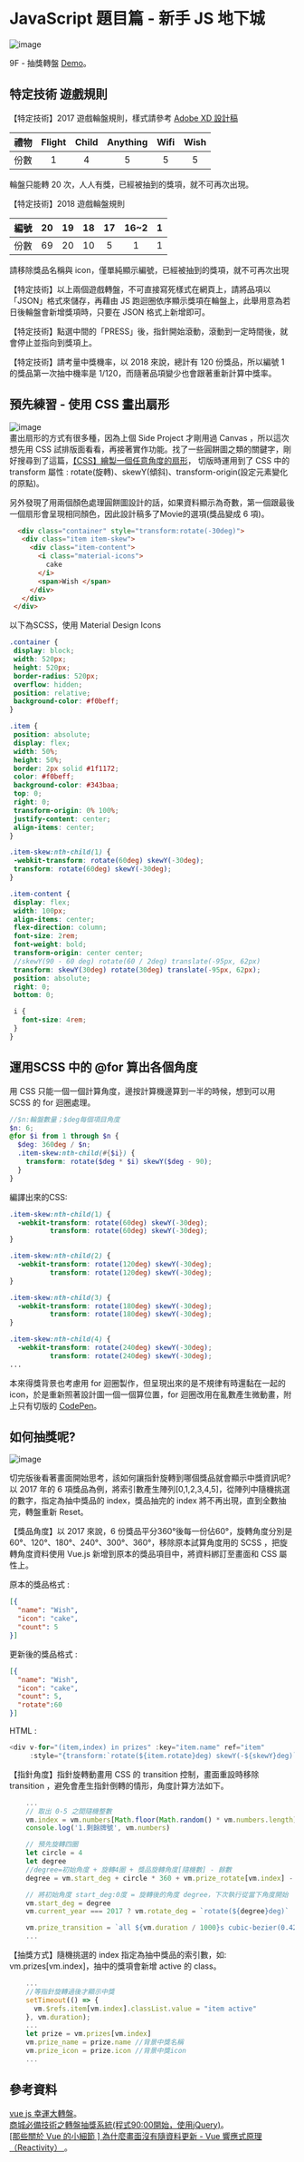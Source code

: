# JavaScript 題目篇 - 新手 JS 地下城
 ![image]( https://github.com/HuiyuLiz/vue-lucky-wheel/blob/master/jpg/DEMO-START.jpg)  
 
 9F - 抽獎轉盤
 <a href="https://huiyuliz.github.io/vue-lucky-wheel/" target="_blank">Demo</a>。

 ## 特定技術 遊戲規則
 【特定技術】2017 遊戲輪盤規則，樣式請參考 <a href="https://xd.adobe.com/spec/e7136641-75fd-4359-5960-f092bdfaa633-9122/screen/f8b361e2-e81f-45a1-8465-e21963362b05/before/" target="_blank">Adobe XD 設計稿</a>

|禮物|Flight|Child|Anything|Wifi|Wish|
|:-:|:-:|:-:|:-:|:-:|:-:|
|份數| 1  | 4  | 5  |  5 |  5 |  

輪盤只能轉 20 次，人人有獎，已經被抽到的獎項，就不可再次出現。 

【特定技術】2018 遊戲輪盤規則

| 編號  | 20  | 19  |18  | 17  | 16~2  | 1  |
|:-:|:-:|:-:|:-:|:-:|:-:|:-:|
| 份數  | 69  | 20  | 10  | 5  |1   | 1  |  

請移除獎品名稱與 icon，僅單純顯示編號，已經被抽到的獎項，就不可再次出現

【特定技術】以上兩個遊戲轉盤，不可直接寫死樣式在網頁上，請將品項以「JSON」格式來儲存，再藉由 JS 跑迴圈依序顯示獎項在輪盤上，此舉用意為若日後輪盤會新增獎項時，只要在 JSON 格式上新增即可。

【特定技術】點選中間的「PRESS」後，指針開始滾動，滾動到一定時間後，就會停止並指向到獎項上。

【特定技術】請考量中獎機率，以 2018 來說，總計有 120 份獎品，所以編號 1 的獎品第一次抽中機率是 1/120，而隨著品項變少也會跟著重新計算中獎率。  
 
 ## 預先練習 - 使用 CSS 畫出扇形 
  ![image]( https://github.com/HuiyuLiz/vue-lucky-wheel/blob/master/jpg/DEMO-CSS.jpg)  
 畫出扇形的方式有很多種，因為上個 Side Project 才剛用過 Canvas ，所以這次想先用 CSS 試排版面看看，再接著實作功能。找了一些圓餅圖之類的關鍵字，剛好搜尋到了這篇，<a href="https://blog.csdn.net/a5534789/article/details/80102048" target="_blank">【CSS】繪製一個任意角度的扇形</a>，
 切版時運用到了 CSS 中的 transform 屬性 : rotate(旋轉)、skewY(傾斜)、transform-origin(設定元素變化的原點)。  
 
 另外發現了用兩個顏色處理圓餅圖設計的話，如果資料顯示為奇數，第一個跟最後一個扇形會呈現相同顏色，因此設計稿多了Movie的選項(獎品變成 6 項)。
 ```html
   <div class="container" style="transform:rotate(-30deg)">
    <div class="item item-skew">
      <div class="item-content">
        <i class="material-icons">
          cake
        </i>
        <span>Wish </span>
      </div>
    </div>
  </div>
 ```  
 以下為SCSS，使用 Material Design Icons  
 
 ```scss
 .container {
  display: block;
  width: 520px;
  height: 520px;
  border-radius: 520px;
  overflow: hidden;
  position: relative;
  background-color: #f0beff;
}

.item {
  position: absolute;
  display: flex;
  width: 50%;
  height: 50%;
  border: 2px solid #1f1172;
  color: #f0beff;
  background-color: #343baa;
  top: 0;
  right: 0;
  transform-origin: 0% 100%;
  justify-content: center;
  align-items: center;
}

.item-skew:nth-child(1) {
  -webkit-transform: rotate(60deg) skewY(-30deg);
  transform: rotate(60deg) skewY(-30deg);
}

.item-content {
  display: flex;
  width: 100px;
  align-items: center;
  flex-direction: column;
  font-size: 2rem;
  font-weight: bold;
  transform-origin: center center;
  //skewY(90 - 60 deg) rotate(60 / 2deg) translate(-95px, 62px)
  transform: skewY(30deg) rotate(30deg) translate(-95px, 62px);
  position: absolute;
  right: 0;
  bottom: 0;

  i {
    font-size: 4rem;
  }
}
 ```
  ## 運用SCSS 中的 @for 算出各個角度
  
  用 CSS 只能一個一個計算角度，邊按計算機邊算到一半的時候，想到可以用 SCSS 的 for 迴圈處理。

```scss
//$n:輪盤數量；$deg每個項目角度
$n: 6;
@for $i from 1 through $n {
  $deg: 360deg / $n;
  .item-skew:nth-child(#{$i}) {
    transform: rotate($deg * $i) skewY($deg - 90);
  }
}
```
編譯出來的CSS:
```css
.item-skew:nth-child(1) {
  -webkit-transform: rotate(60deg) skewY(-30deg);
          transform: rotate(60deg) skewY(-30deg);
}

.item-skew:nth-child(2) {
  -webkit-transform: rotate(120deg) skewY(-30deg);
          transform: rotate(120deg) skewY(-30deg);
}

.item-skew:nth-child(3) {
  -webkit-transform: rotate(180deg) skewY(-30deg);
          transform: rotate(180deg) skewY(-30deg);
}

.item-skew:nth-child(4) {
  -webkit-transform: rotate(240deg) skewY(-30deg);
          transform: rotate(240deg) skewY(-30deg);
...          
```
本來得獎背景也考慮用 for 迴圈製作，但呈現出來的是不規律有時還黏在一起的 icon，於是重新照著設計圖一個一個算位置，for 迴圈改用在亂數產生微動畫，附上只有切版的 <a href="https://codepen.io/liscodecode/pen/qvzrzZ" target="_blank">CodePen</a>。  

  ## 如何抽獎呢?  
  
 ![image]( https://github.com/HuiyuLiz/vue-lucky-wheel/blob/master/jpg/DEMO-FINISH.jpg)  
 
 切完版後看著畫面開始思考，該如何讓指針旋轉到哪個獎品就會顯示中獎資訊呢?以 2017 年的 6 項獎品為例，將索引數產生陣列[0,1,2,3,4,5]，從陣列中隨機挑選的數字，指定為抽中獎品的 index，獎品抽完的 index 將不再出現，直到全數抽完，轉盤重新 Reset。  
 
  【獎品角度】以 2017 來說，6 份獎品平分360°後每一份佔60°，旋轉角度分別是60°、120°、180°、240°、300°、360°，移除原本試算角度用的 SCSS ，把旋轉角度資料使用 Vue.js 新增到原本的獎品項目中，將資料綁訂至畫面和 CSS 屬性上。     
  
  原本的獎品格式 :
  ```json
  [{
    "name": "Wish",
    "icon": "cake",
    "count": 5
  }]
  ```
 
  更新後的獎品格式 :  
    
  ```json
  [{
    "name": "Wish",
    "icon": "cake",
    "count": 5,
    "rotate":60
  }]
  ```  
  HTML : 
  
  ```vue.js
  <div v-for="(item,index) in prizes" :key="item.name" ref="item"
       :style="{transform:`rotate(${item.rotate}deg) skewY(-${skewY}deg)`}" class="item">
  ```
  【指針角度】指針旋轉動畫用 CSS 的 transition 控制，畫面重設時移除 transition ，避免會產生指針倒轉的情形，角度計算方法如下。
  ```vue.js
      ...
      // 取出 0-5 之間隨機整數
      vm.index = vm.numbers[Math.floor(Math.random() * vm.numbers.length)]
      console.log('1.剩餘牌號', vm.numbers)

      // 預先旋轉四圈
      let circle = 4
      let degree
      //degree=初始角度 + 旋轉4圈 + 獎品旋轉角度[隨機數] - 餘數
      degree = vm.start_deg + circle * 360 + vm.prize_rotate[vm.index] - vm.start_deg % 360

      // 將初始角度 start_deg:0度 = 旋轉後的角度 degree，下次執行從當下角度開始
      vm.start_deg = degree
      vm.current_year === 2017 ? vm.rotate_deg = `rotate(${degree}deg)` : vm.rotate_deg = `rotate(${degree - vm.each_deg / 2}deg)`

      vm.prize_transition = `all ${vm.duration / 1000}s cubic-bezier(0.42, 0, 0.2, 0.91)`
      ...
  ```  
   【抽獎方式】隨機挑選的 index 指定為抽中獎品的索引數，如: vm.prizes[vm.index]，抽中的獎項會新增 active 的 class。
  
  ```vue.js
      ...
      //等指針旋轉過後才顯示中獎
      setTimeout(() => {
        vm.$refs.item[vm.index].classList.value = "item active"
      }, vm.duration);
      ... 
      let prize = vm.prizes[vm.index]
      vm.prize_name = prize.name //背景中獎名稱
      vm.prize_icon = prize.icon //背景中獎icon
      ...
  ```        
      
           
 


  ## 參考資料 
  <a href="https://github.com/landluck/lucky_wheel" target="_blank">vue js 幸運大轉盤</a>。  
  <a href="https://www.bilibili.com/video/av18751303/?spm_id_from=333.788.videocard.6" target="_blank">商城必備技術之轉盤抽獎系統(程式90:00開始，使用jQuery)</a>。  
  <a href="https://pjchender.blogspot.com/2017/05/vue-vue-reactivity.html" target="_blank">[那些關於 Vue 的小細節 ] 為什麼畫面沒有隨資料更新 - Vue 響應式原理（Reactivity）
</a>。      
  
  



 
